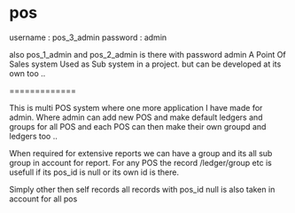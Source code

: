pos
===

username : pos_3_admin 
password : admin

also pos_1_admin and pos_2_admin is there with password admin
A Point Of Sales system
Used as Sub system in a project. but can be developed at its own too ..

=============

This is multi POS system where one more application I have made for admin. Where admin can add new POS and make default ledgers and groups for all POS
 and each POS can then make their own groupd and ledgers too ..
 
 When required for extensive reports we can have a group and its all sub group in account for report.
 For any POS the record /ledger/group etc is usefull if its pos_id is null or its own id is there.
 
 Simply other then self records all records with pos_id null is also taken in account for all pos